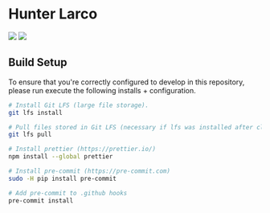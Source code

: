 # Hunter Larco

![](https://github.com/hunterlarco/hunterlarco.com/workflows/ci/badge.svg)
![](https://github.com/hunterlarco/hunterlarco.com/workflows/pre-commit/badge.svg)

## Build Setup

To ensure that you're correctly configured to develop in this repository,
please run execute the following installs + configuration.

```sh
# Install Git LFS (large file storage).
git lfs install

# Pull files stored in Git LFS (necessary if lfs was installed after clone).
git lfs pull

# Install prettier (https://prettier.io/)
npm install --global prettier

# Install pre-commit (https://pre-commit.com)
sudo -H pip install pre-commit

# Add pre-commit to .github hooks
pre-commit install
```
